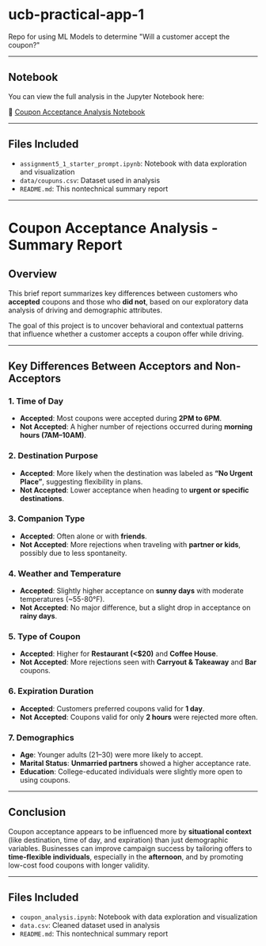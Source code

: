 # ucb-practical-app-1
Repo for using ML Models to determine "Will a customer accept the coupon?"

---

## Notebook

You can view the full analysis in the Jupyter Notebook here:

📓 [Coupon Acceptance Analysis Notebook](assignment5_1_starter_prompt.ipynb)

---

## Files Included
- `assignment5_1_starter_prompt.ipynb`: Notebook with data exploration and visualization
- `data/coupuns.csv`: Dataset used in analysis
- `README.md`: This nontechnical summary report

---

# Coupon Acceptance Analysis - Summary Report

## Overview

This brief report summarizes key differences between customers who **accepted** coupons and those who **did not**, based on our exploratory data analysis of driving and demographic attributes.

The goal of this project is to uncover behavioral and contextual patterns that influence whether a customer accepts a coupon offer while driving.

---

## Key Differences Between Acceptors and Non-Acceptors

### 1. **Time of Day**
- **Accepted**: Most coupons were accepted during **2PM to 6PM**.
- **Not Accepted**: A higher number of rejections occurred during **morning hours (7AM–10AM)**.

### 2. **Destination Purpose**
- **Accepted**: More likely when the destination was labeled as **“No Urgent Place”**, suggesting flexibility in plans.
- **Not Accepted**: Lower acceptance when heading to **urgent or specific destinations**.

### 3. **Companion Type**
- **Accepted**: Often alone or with **friends**.
- **Not Accepted**: More rejections when traveling with **partner or kids**, possibly due to less spontaneity.

### 4. **Weather and Temperature**
- **Accepted**: Slightly higher acceptance on **sunny days** with moderate temperatures (~55-80°F).
- **Not Accepted**: No major difference, but a slight drop in acceptance on **rainy days**.

### 5. **Type of Coupon**
- **Accepted**: Higher for **Restaurant (<$20)** and **Coffee House**.
- **Not Accepted**: More rejections seen with **Carryout & Takeaway** and **Bar** coupons.

### 6. **Expiration Duration**
- **Accepted**: Customers preferred coupons valid for **1 day**.
- **Not Accepted**: Coupons valid for only **2 hours** were rejected more often.

### 7. **Demographics**
- **Age**: Younger adults (21–30) were more likely to accept.
- **Marital Status**: **Unmarried partners** showed a higher acceptance rate.
- **Education**: College-educated individuals were slightly more open to using coupons.

---

## Conclusion

Coupon acceptance appears to be influenced more by **situational context** (like destination, time of day, and expiration) than just demographic variables. Businesses can improve campaign success by tailoring offers to **time-flexible individuals**, especially in the **afternoon**, and by promoting low-cost food coupons with longer validity.

---

## Files Included
- `coupon_analysis.ipynb`: Notebook with data exploration and visualization
- `data.csv`: Cleaned dataset used in analysis
- `README.md`: This nontechnical summary report

